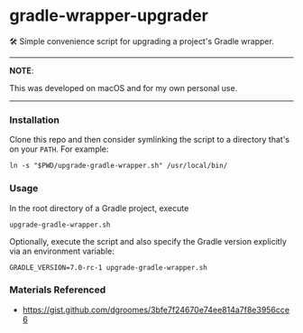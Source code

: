 # gradle-wrapper-upgrader

🛠 Simple convenience script for upgrading a project's Gradle wrapper.

---
**NOTE**:

This was developed on macOS and for my own personal use.

---

### Installation

Clone this repo and then consider symlinking the script to a directory that's on your `PATH`. For example:

```
ln -s "$PWD/upgrade-gradle-wrapper.sh" /usr/local/bin/
```

### Usage

In the root directory of a Gradle project, execute

```
upgrade-gradle-wrapper.sh
```

Optionally, execute the script and also specify the Gradle version explicitly via an environment variable:

```
GRADLE_VERSION=7.0-rc-1 upgrade-gradle-wrapper.sh
```

### Materials Referenced

* <https://gist.github.com/dgroomes/3bfe7f24670e74ee814a7f8e3956cce6>
